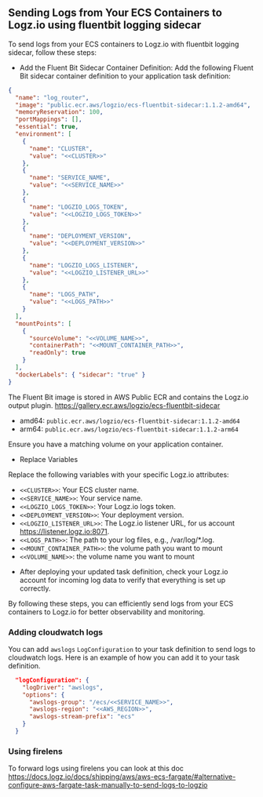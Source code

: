 ## Sending Logs from Your ECS Containers to Logz.io using fluentbit logging sidecar
To send logs from your ECS containers to Logz.io with fluentbit logging sidecar, follow these steps:

* Add the Fluent Bit Sidecar Container Definition:
  Add the following Fluent Bit sidecar container definition to your application task definition:

```json
{
  "name": "log_router",
  "image": "public.ecr.aws/logzio/ecs-fluentbit-sidecar:1.1.2-amd64",
  "memoryReservation": 100,
  "portMappings": [],
  "essential": true,
  "environment": [
    {
      "name": "CLUSTER",
      "value": "<<CLUSTER>>"
    },
    { 
      "name": "SERVICE_NAME", 
      "value": "<<SERVICE_NAME>>"
    },
    { 
      "name": "LOGZIO_LOGS_TOKEN",
      "value": "<<LOGZIO_LOGS_TOKEN>>"
    },
    { 
      "name": "DEPLOYMENT_VERSION", 
      "value": "<<DEPLOYMENT_VERSION>>"
    },
    { 
      "name": "LOGZIO_LOGS_LISTENER", 
      "value": "<<LOGZIO_LISTENER_URL>>"
    },
    { 
      "name": "LOGS_PATH", 
      "value": "<<LOGS_PATH>>"
    }
  ],
  "mountPoints": [
    { 
      "sourceVolume": "<<VOLUME_NAME>>", 
      "containerPath": "<<MOUNT_CONTAINER_PATH>>", 
      "readOnly": true
    }
  ],
  "dockerLabels": { "sidecar": "true" }
}
```
The Fluent Bit image is stored in AWS Public ECR and contains the Logz.io output plugin.
https://gallery.ecr.aws/logzio/ecs-fluentbit-sidecar
- amd64: `public.ecr.aws/logzio/ecs-fluentbit-sidecar:1.1.2-amd64`
- arm64: `public.ecr.aws/logzio/ecs-fluentbit-sidecar:1.1.2-arm64`

Ensure you have a matching volume on your application container.

* Replace Variables

Replace the following variables with your specific Logz.io attributes:

- `<<CLUSTER>>`: Your ECS cluster name.
- `<<SERVICE_NAME>>`: Your service name.
- `<<LOGZIO_LOGS_TOKEN>>`: Your Logz.io logs token.
- `<<DEPLOYMENT_VERSION>>`: Your deployment version.
- `<<LOGZIO_LISTENER_URL>>`: The Logz.io listener URL, for us account https://listener.logz.io:8071.
- `<<LOGS_PATH>>`: The path to your log files, e.g., /var/log/*.log.
- `<<MOUNT_CONTAINER_PATH>>`: the volume path you want to mount
- `<<VOLUME_NAME>>`: the volume name you want to mount

* After deploying your updated task definition, check your Logz.io account for incoming log data to verify that everything is set up correctly.

By following these steps, you can efficiently send logs from your ECS containers to Logz.io for better observability and monitoring.

### Adding cloudwatch logs
You can add `awslogs` `LogConfiguration` to your task definition to send logs to cloudwatch logs. Here is an example of how you can add it to your task definition.
```json
  "logConfiguration": {
    "logDriver": "awslogs",
    "options": {
      "awslogs-group": "/ecs/<<SERVICE_NAME>>",
      "awslogs-region": "<<AWS_REGION>>",
      "awslogs-stream-prefix": "ecs"
    }
  }
```

### Using firelens
To forward logs using firelens you can look at this doc https://docs.logz.io/docs/shipping/aws/aws-ecs-fargate/#alternative-configure-aws-fargate-task-manually-to-send-logs-to-logzio


